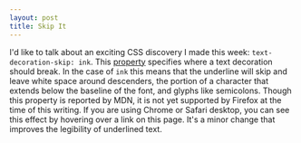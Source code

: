 ```yaml
---
layout: post
title: Skip It
---
```

I'd like to talk about an exciting CSS discovery I made this week: `text-decoration-skip: ink`. This [property](https://developer.mozilla.org/en-US/docs/Web/CSS/text-decoration-skip) specifies where a text decoration should break. In the case of `ink` this means that the underline will skip and leave white space around descenders, the portion of a character that extends below the baseline of the font, and glyphs like semicolons. Though this property is reported by MDN, it is not yet supported by Firefox at the time of this writing. If you are using Chrome or Safari desktop, you can see this effect by hovering over a link on this page. It's a minor change that improves the legibility of underlined text. 
